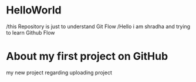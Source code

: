 # HelloWorld
/this Repository is just to understand Git Flow
/Hello i am shradha and trying to learn Github Flow
# About my first project on GitHub
my new project regarding uploading project
